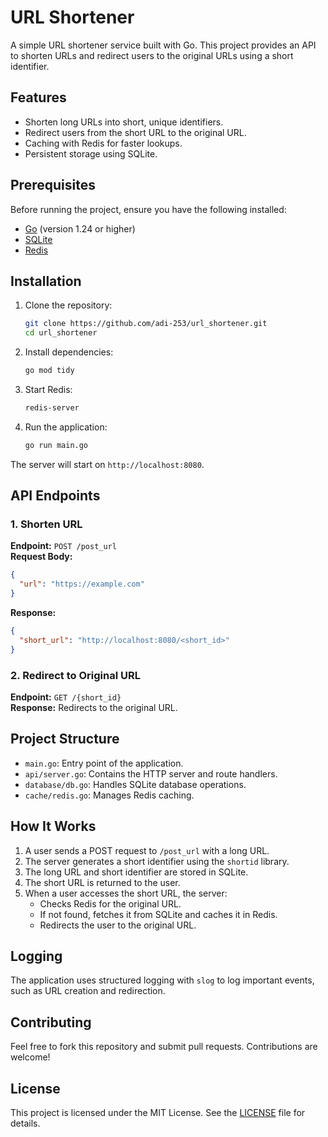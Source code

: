 # URL Shortener

A simple URL shortener service built with Go. This project provides an API to shorten URLs and redirect users to the original URLs using a short identifier.

## Features

- Shorten long URLs into short, unique identifiers.
- Redirect users from the short URL to the original URL.
- Caching with Redis for faster lookups.
- Persistent storage using SQLite.

## Prerequisites

Before running the project, ensure you have the following installed:

- [Go](https://golang.org/dl/) (version 1.24 or higher)
- [SQLite](https://www.sqlite.org/download.html)
- [Redis](https://redis.io/download)

## Installation

1. Clone the repository:

   ```bash
   git clone https://github.com/adi-253/url_shortener.git
   cd url_shortener
   ```

2. Install dependencies:

   ```bash
   go mod tidy
   ```

3. Start Redis:

   ```bash
   redis-server
   ```

4. Run the application:

   ```bash
   go run main.go
   ```

The server will start on `http://localhost:8080`.

## API Endpoints

### 1. Shorten URL

**Endpoint:** `POST /post_url`  
**Request Body:**

```json
{
  "url": "https://example.com"
}
```

**Response:**

```json
{
  "short_url": "http://localhost:8080/<short_id>"
}
```

### 2. Redirect to Original URL

**Endpoint:** `GET /{short_id}`  
**Response:** Redirects to the original URL.

## Project Structure

- `main.go`: Entry point of the application.
- `api/server.go`: Contains the HTTP server and route handlers.
- `database/db.go`: Handles SQLite database operations.
- `cache/redis.go`: Manages Redis caching.

## How It Works

1. A user sends a POST request to `/post_url` with a long URL.
2. The server generates a short identifier using the `shortid` library.
3. The long URL and short identifier are stored in SQLite.
4. The short URL is returned to the user.
5. When a user accesses the short URL, the server:
   - Checks Redis for the original URL.
   - If not found, fetches it from SQLite and caches it in Redis.
   - Redirects the user to the original URL.

## Logging

The application uses structured logging with `slog` to log important events, such as URL creation and redirection.

## Contributing

Feel free to fork this repository and submit pull requests. Contributions are welcome!

## License

This project is licensed under the MIT License. See the [LICENSE](LICENSE) file for details.

